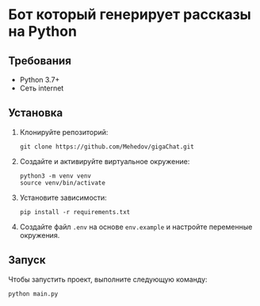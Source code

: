 # Бот который генерирует рассказы на Python

## Требования
- Python 3.7+
- Сеть internet

## Установка
1. Клонируйте репозиторий:
   ```
   git clone https://github.com/Mehedov/gigaChat.git
   ```
2. Создайте и активируйте виртуальное окружение:
   ```
   python3 -m venv venv
   source venv/bin/activate
   ```
3. Установите зависимости:
   ```
   pip install -r requirements.txt
   ```
4. Создайте файл `.env` на основе `env.example` и настройте переменные окружения.

## Запуск
Чтобы запустить проект, выполните следующую команду:
```
python main.py
```
